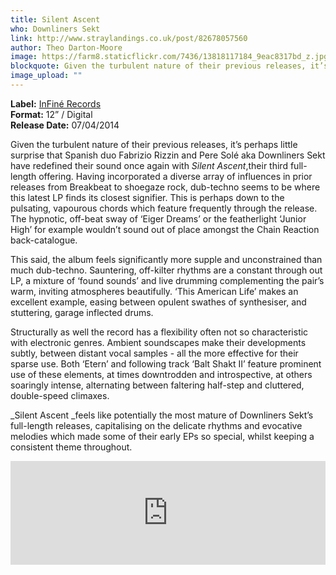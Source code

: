 ```yaml
---
title: Silent Ascent
who: Downliners Sekt
link: http://www.straylandings.co.uk/post/82678057560
author: Theo Darton-Moore
image: https://farm8.staticflickr.com/7436/13818117184_9eac8317bd_z.jpg
blockquote: Given the turbulent nature of their previous releases, it’s perhaps little surprise that Spanish duo Fabrizio Rizzin and Pere Solé aka Downliners Sekt have redefined their sound once again with _Silent Ascent_,their third full-length offering. Having incorporated a diverse array of influences in prior releases from Breakbeat to shoegaze rock, dub-techno seems to be where this latest LP finds its closest signifier.
image_upload: ""
---
```

**Label:** [InFiné Records](http://www.infine-music.com/)
<br>**Format:** 12” / Digital
<br>**Release Date:** 07/04/2014

Given the turbulent nature of their previous releases, it’s perhaps little surprise that Spanish duo Fabrizio Rizzin and Pere Solé aka Downliners Sekt have redefined their sound once again with _Silent Ascent_,their third full-length offering. Having incorporated a diverse array of influences in prior releases from Breakbeat to shoegaze rock, dub-techno seems to be where this latest LP finds its closest signifier. This is perhaps down to the pulsating, vapourous chords which feature frequently through the release. The hypnotic, off-beat sway of ‘Eiger Dreams’ or the featherlight ‘Junior High’ for example wouldn’t sound out of place amongst the Chain Reaction back-catalogue.

This said, the album feels significantly more supple and unconstrained than much dub-techno. Sauntering, off-kilter rhythms are a constant through out LP, a mixture of ‘found sounds’ and live drumming complementing the pair’s warm, inviting atmospheres beautifully. ‘This American Life’ makes an excellent example, easing between opulent swathes of synthesiser, and stuttering, garage inflected drums.

Structurally as well the record has a flexibility often not so characteristic with electronic genres. Ambient soundscapes make their developments subtly, between distant vocal samples - all the more effective for their sparse use. Both ‘Etern’ and following track ‘Balt Shakt II’ feature prominent use of these elements, at times downtrodden and introspective, at others soaringly intense, alternating between faltering half-step and cluttered, double-speed climaxes.

_Silent Ascent _feels like potentially the most mature of Downliners Sekt’s full-length releases, capitalising on the delicate rhythms and evocative melodies which made some of their early EPs so special, whilst keeping a consistent theme throughout.

<iframe frameborder="no" height="166" scrolling="no" src="https://w.soundcloud.com/player/?url=https%3A//api.soundcloud.com/tracks/134017234&amp;color=ff5500&amp;auto_play=false&amp;hide_related=false&amp;show_artwork=true" width="100%"></iframe>